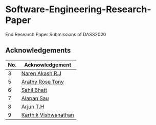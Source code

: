 # Software-Engineering-Research-Paper
End Research Paper Submissions of DASS2020

## Acknowledgements
| No. 	| Acknowledgement                                   	|
|-----	|---------------------------------------------------	|
| 3   	| [Naren Akash R.J](https://github.com/narenakash)  	|
| 5   	| [Arathy Rose Tony](https://github.com/arathyrose) 	|
| 6   	| [Sahil Bhatt](https://github.com/bhattsahil1)     	|
| 7   	| [Alapan Sau](https://github.com/alapan-sau)     	|
| 8   	| [Arjun T.H](https://github.com/arjunth2001)     	|
| 9   	| [Karthik Vishwanathan](https://github.com/nickinack)     	|
